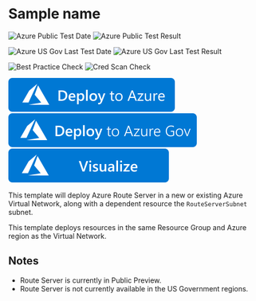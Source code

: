 # Sample name

![Azure Public Test Date](https://azurequickstartsservice.blob.core.windows.net/badges/101-route-server/PublicLastTestDate.svg)
![Azure Public Test Result](https://azurequickstartsservice.blob.core.windows.net/badges/101-route-server/PublicDeployment.svg)

![Azure US Gov Last Test Date](https://azurequickstartsservice.blob.core.windows.net/badges/101-route-server/FairfaxLastTestDate.svg)
![Azure US Gov Last Test Result](https://azurequickstartsservice.blob.core.windows.net/badges/101-route-server/FairfaxDeployment.svg)

![Best Practice Check](https://azurequickstartsservice.blob.core.windows.net/badges/101-route-server/BestPracticeResult.svg)
![Cred Scan Check](https://azurequickstartsservice.blob.core.windows.net/badges/101-route-server/CredScanResult.svg)

[![Deploy To Azure](https://raw.githubusercontent.com/Azure/azure-quickstart-templates/master/1-CONTRIBUTION-GUIDE/images/deploytoazure.svg?sanitize=true)](https://portal.azure.com/#create/Microsoft.Template/uri/https%3A%2F%2Fraw.githubusercontent.com%2FAzure%2Fazure-quickstart-templates%2Fmaster%2F101-route-server%2Fazuredeploy.json)
[![Deploy To Azure US Gov](https://raw.githubusercontent.com/Azure/azure-quickstart-templates/master/1-CONTRIBUTION-GUIDE/images/deploytoazuregov.svg?sanitize=true)](https://portal.azure.us/#create/Microsoft.Template/uri/https%3A%2F%2Fraw.githubusercontent.com%2FAzure%2Fazure-quickstart-templates%2Fmaster%2F101-route-server%2Fazuredeploy.json)
[![Visualize](https://raw.githubusercontent.com/Azure/azure-quickstart-templates/master/1-CONTRIBUTION-GUIDE/images/visualizebutton.svg?sanitize=true)](http://armviz.io/#/?load=https%3A%2F%2Fraw.githubusercontent.com%2FAzure%2Fazure-quickstart-templates%2Fmaster%2F101-route-server%2Fazuredeploy.json)

This template will deploy Azure Route Server in a new or existing Azure Virtual Network, along with a dependent resource the `RouteServerSubnet` subnet.

This template deploys resources in the same Resource Group and Azure region as the Virtual Network.

## Notes

* Route Server is currently in Public Preview.
* Route Server is not currently available in the US Government regions.
